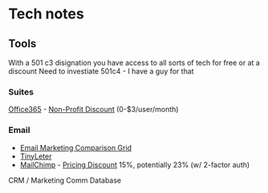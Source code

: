 # Tech notes

## Tools
With a 501 c3 disignation you have access to all sorts of tech for free or at a discount
Need to investiate 501c4 - I have a guy for that

### Suites
[Office365](https://products.office.com/en-gb/business/office) - [Non-Profit Discount](https://products.office.com/en-us/nonprofit/office-365-nonprofit-plans-and-pricing?tab=1) (0-$3/user/month)


### Email
* [Email Marketing Comparison Grid](http://uk.pcmag.com/e-mail-products/3708/guide/the-best-email-marketing-software-of-2018)
* [TinyLeter](https://app.tinyletter.com/)
* [MailChimp](https://mailchimp.com/) - [Pricing Discount](https://kb.mailchimp.com/accounts/billing/about-mailchimp-discounts) 15%, potentially 23% (w/ 2-factor auth)

CRM / Marketing Comm Database
